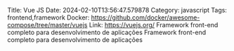Title: Vue JS
Date: 2024-02-10T13:56:47.579878
Category: javascript
Tags: frontend,framework
Docker: https://github.com/docker/awesome-compose/tree/master/vuejs
Link: https://vuejs.org/
Framework front-end completo para desenvolvimento de aplicações
Framework front-end completo para desenvolvimento de aplicações
